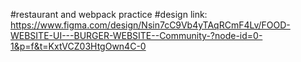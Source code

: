 #restaurant and webpack practice
#design link: https://www.figma.com/design/Nsin7cC9Vb4yTAqRCmF4Lv/FOOD-WEBSITE-UI---BURGER-WEBSITE--Community-?node-id=0-1&p=f&t=KxtVCZ03HtgOwn4C-0
